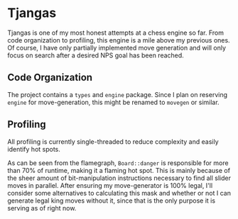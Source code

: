 # Tjangas

Tjangas is one of my most honest attempts at a chess engine so far. From code organization to profiling, this engine is a mile above my previous ones. Of course, I have only partially implemented move generation and will only focus on search after a desired NPS goal has been reached.

## Code Organization
The project contains a `types` and `engine` package. Since I plan on reserving `engine` for move-generation, this might be renamed to `movegen` or similar. 


## Profiling
All profiling is currently single-threaded to reduce complexity and easily identify hot spots.

As can be seen from the flamegraph, `Board::danger` is responsible for more than 70% of runtime, making it a flaming hot spot. This is mainly because of the sheer amount of bit-manipulation instructions necessary to find all slider moves in parallel. After ensuring my move-generator is 100% legal, I'll consider some alternatives to calculating this mask and whether or not I can generate legal king moves without it, since that is the only purpose it is serving as of right now. 